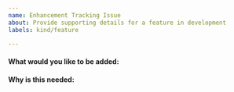 ```yaml
---
name: Enhancement Tracking Issue
about: Provide supporting details for a feature in development
labels: kind/feature

---
```

<!-- Feature requests are unlikely to make progress as an issue.

Instead, please suggest enhancements by engaging with SIGs on slack and mailing lists.

A proposal that works through the design along with the implications of the change can be opened as a KEP:
https://git.k8s.io/enhancements/keps#kubernetes-enhancement-proposals-keps
-->

#### What would you like to be added:

#### Why is this needed:
